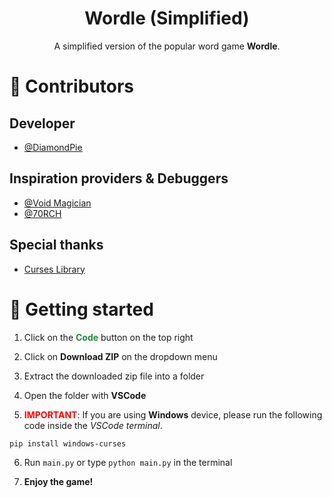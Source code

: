 <div align="center">
  <h1>Wordle (Simplified)</h1>
  <p>A simplified version of the popular word game <b>Wordle</b>.</p>
</div>

# 👋 Contributors

## Developer

- [@DiamondPie](https://github.com/DiamondPie)

## Inspiration providers & Debuggers

- [@Void Magician](https://github.com/DiamondPiesDad)
- [@70RCH](https://github.com/70RCH)

## Special thanks

- [Curses Library](https://docs.python.org/3/library/curses.html)

# 🚀 Getting started

1. Click on the **<span style='color:#1F883d'>Code</span>** button on the top right

2. Click on **Download ZIP** on the dropdown menu

3. Extract the downloaded zip file into a folder

4. Open the folder with **VSCode**

5. **<span style="color:red">IMPORTANT</span>**: If you are using **Windows** device, please run the following code inside the *VSCode terminal*.

```bash
pip install windows-curses
```

6. Run `main.py` or type `python main.py` in the terminal

7. **Enjoy the game!**
